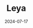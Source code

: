 ---  
layout: startup_page  
title: "Leya"  
id: "legora.com"  
permalink: "/leyalegora.com07172024/"  
website: "https://legora.com/"  
funding_round: "Series A"  
funding_amount: "$25M"  
investors: "Redpoint Ventures, Benchmark, Y Combinator, Wayfinder Ventures, Alt Capital"  
about: "Leya is an AI-driven legaltech startup that aims to increase lawyer productivity by automating manual tasks. Its platform integrates with law firms' existing resources to assist with reviewing, searching, and drafting legal documents, ultimately improving the quality and efficiency of legal work. Leya's goal is to free lawyers to focus on more strategic and impactful work."  
markets: "Legaltech, AI, Software"  
hq: "Stockholm, Sweden"  
founded_year: "2023"  
linkedin: "https://www.linkedin.com/company/wearelegora"  
twitter: "https://x.com/WeAreLegora"  
instagram: ""  
facebook: ""  
crunchbase: "https://www.crunchbase.com/organization/leya-876d"  
pitchbook: ""  

date_display: "17-Jul-2024"  
date: "2024-07-17"

# SEO Optimization  
meta_title: "Leya - Series A Funding ($25M)"  
meta_description: "Leya, Leya is an AI-driven legaltech startup that aims to increase lawyer productivity by automating manual tasks. Its platform integrates with law firms' e..."  
meta_keywords: "Leya, Legaltech, AI, Software, Series A funding"  
canonical_url: "https://startup.projectstartups.com/leyalegora.com07172024/"  
---